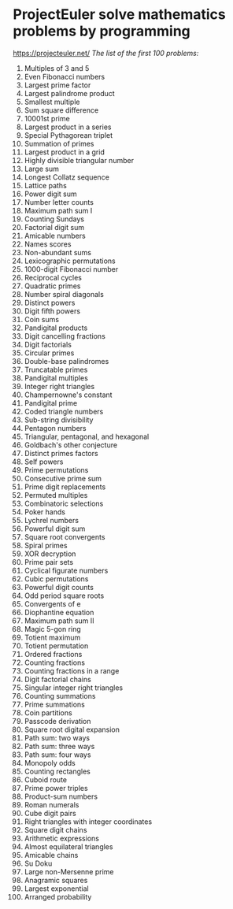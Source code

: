 # ProjectEuler solve mathematics problems by programming 
https://projecteuler.net/
*The list of the first 100 problems:* 
1. Multiples of 3 and 5 
2. Even Fibonacci numbers
3. Largest prime factor
4. Largest palindrome product
5. Smallest multiple
6. Sum square difference
7. 10001st prime
8. Largest product in a series
9. Special Pythagorean triplet
10. Summation of primes
11. Largest product in a grid
12. Highly divisible triangular number
13. Large sum
14. Longest Collatz sequence
15. Lattice paths
16. Power digit sum
17. Number letter counts
18. Maximum path sum I
19. Counting Sundays
20. Factorial digit sum
21. Amicable numbers
22. Names scores
23. Non-abundant sums
24. Lexicographic permutations
25. 1000-digit Fibonacci number
26. Reciprocal cycles
27. Quadratic primes
28. Number spiral diagonals
29. Distinct powers
30. Digit fifth powers
31. Coin sums
32. Pandigital products
33. Digit cancelling fractions
34. Digit factorials
35. Circular primes
36. Double-base palindromes
37. Truncatable primes
38. Pandigital multiples
39. Integer right triangles
40. Champernowne's constant
41. Pandigital prime
42. Coded triangle numbers
43. Sub-string divisibility
44. Pentagon numbers
45. Triangular, pentagonal, and hexagonal
46. Goldbach's other conjecture
47. Distinct primes factors
48. Self powers
49. Prime permutations
50. Consecutive prime sum 
51. Prime digit replacements
52. Permuted multiples 
53. Combinatoric selections
54. Poker hands
55. Lychrel numbers
56. Powerful digit sum
57. Square root convergents
58. Spiral primes
59. XOR decryption 
60. Prime pair sets 
61. Cyclical figurate numbers
62. Cubic permutations
63. Powerful digit counts 
64. Odd period square roots 
65. Convergents of e 
66. Diophantine equation
67. Maximum path sum II
68. Magic 5-gon ring 
69. Totient maximum
70. Totient permutation
71. Ordered fractions
72. Counting fractions
73. Counting fractions in a range
74. Digit factorial chains
75. Singular integer right triangles
76. Counting summations
77. Prime summations
78. Coin partitions
79. Passcode derivation
80. Square root digital expansion
81. Path sum: two ways
82. Path sum: three ways
83. Path sum: four ways
84. Monopoly odds
85. Counting rectangles
86. Cuboid route
87. Prime power triples 
88. Product-sum numbers
89. Roman numerals
90. Cube digit pairs
91. Right triangles with integer coordinates
92. Square digit chains
93. Arithmetic expressions
94. Almost equilateral triangles
95. Amicable chains
96. Su Doku
97. Large non-Mersenne prime
98. Anagramic squares
99. Largest exponential
100. Arranged probability
